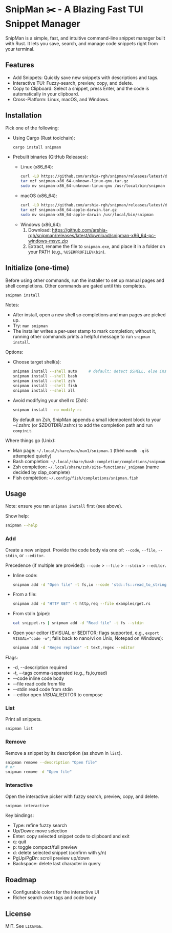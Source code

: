 # SnipMan ✂️ - A Blazing Fast TUI Snippet Manager

SnipMan is a simple, fast, and intuitive command-line snippet manager built with Rust. It lets you save, search,
and manage code snippets right from your terminal.

## Features

- Add Snippets: Quickly save new snippets with descriptions and tags.
- Interactive TUI: Fuzzy-search, preview, copy, and delete.
- Copy to Clipboard: Select a snippet, press Enter, and the code is automatically in your clipboard.
- Cross-Platform: Linux, macOS, and Windows.

## Installation

Pick one of the following:

- Using Cargo (Rust toolchain):

  ```bash
  cargo install snipman
  ```

- Prebuilt binaries (GitHub Releases):
    - Linux (x86_64):
      ```bash
      curl -LO https://github.com/arshia-rgh/snipman/releases/latest/download/snipman-x86_64-unknown-linux-gnu.tar.gz
      tar xzf snipman-x86_64-unknown-linux-gnu.tar.gz
      sudo mv snipman-x86_64-unknown-linux-gnu /usr/local/bin/snipman
      ```
    - macOS (x86_64):
      ```bash
      curl -LO https://github.com/arshia-rgh/snipman/releases/latest/download/snipman-x86_64-apple-darwin.tar.gz
      tar xzf snipman-x86_64-apple-darwin.tar.gz
      sudo mv snipman-x86_64-apple-darwin /usr/local/bin/snipman
      ```
    - Windows (x86_64):
        1) Download: https://github.com/arshia-rgh/snipman/releases/latest/download/snipman-x86_64-pc-windows-msvc.zip
        2) Extract, rename the file to `snipman.exe`, and place it in a folder on your PATH (e.g., `%USERPROFILE%\bin`).

## Initialize (one-time)

Before using other commands, run the installer to set up manual pages and shell completions. Other commands are gated until this completes.

```bash
snipman install
```

Notes:
- After install, open a new shell so completions and man pages are picked up.
- Try: `man snipman`
- The installer writes a per-user stamp to mark completion; without it, running other commands prints a helpful message to run `snipman install`.

Options:
- Choose target shell(s):
  ```bash
  snipman install --shell auto     # default; detect $SHELL, else install for bash,zsh,fish
  snipman install --shell bash
  snipman install --shell zsh
  snipman install --shell fish
  snipman install --shell all
  ```
- Avoid modifying your shell rc (Zsh):
  ```bash
  snipman install --no-modify-rc
  ```
  By default on Zsh, SnipMan appends a small idempotent block to your ~/.zshrc (or $ZDOTDIR/.zshrc) to add the completion path and run `compinit`.

Where things go (Unix):
- Man page: `~/.local/share/man/man1/snipman.1` (then `mandb -q` is attempted quietly)
- Bash completion: `~/.local/share/bash-completion/completions/snipman`
- Zsh completion: `~/.local/share/zsh/site-functions/_snipman` (name decided by clap_complete)
- Fish completion: `~/.config/fish/completions/snipman.fish`

## Usage

Note: ensure you ran `snipman install` first (see above).

Show help:

```bash
snipman --help
```

### Add

Create a new snippet. Provide the code body via one of: `--code`, `--file`, `--stdin`, or `--editor`.

Precedence (if multiple are provided): `--code` > `--file` > `--stdin` > `--editor`.

- Inline code:
  ```bash
  snipman add -d "Open file" -t fs,io --code 'std::fs::read_to_string("path")?;'
  ```
- From a file:
  ```bash
  snipman add -d "HTTP GET" -t http,req --file examples/get.rs
  ```
- From stdin (pipe):
  ```bash
  cat snippet.rs | snipman add -d "Read file" -t fs --stdin
  ```
- Open your editor ($VISUAL or $EDITOR; flags supported, e.g., `export VISUAL="code -w"`; falls back to nano/vi on Unix,
  Notepad on Windows):
  ```bash
  snipman add -d "Regex replace" -t text,regex --editor
  ```

Flags:

- -d, --description <TEXT>  required
- -t, --tags <LIST>         comma-separated (e.g., fs,io,read)
- --code <TEXT>             inline code body
- --file <PATH>             read code from file
- --stdin read code from stdin
- --editor open $VISUAL/$EDITOR to compose

### List

Print all snippets.

```bash
snipman list
```

### Remove

Remove a snippet by its description (as shown in `list`).

```bash
snipman remove --description "Open file"
# or
snipman remove -d "Open file"
```

### Interactive

Open the interactive picker with fuzzy search, preview, copy, and delete.

```bash
snipman interactive
```

Key bindings:

- Type: refine fuzzy search
- Up/Down: move selection
- Enter: copy selected snippet code to clipboard and exit
- q: quit
- p: toggle compact/full preview
- d: delete selected snippet (confirm with y/n)
- PgUp/PgDn: scroll preview up/down
- Backspace: delete last character in query

## Roadmap

- Configurable colors for the interactive UI
- Richer search over tags and code body

## License

MIT. See `LICENSE`.
